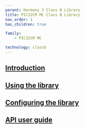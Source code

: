 ```yaml
---
parent: Harmony 3 Class B Library
title: PIC32CM MC Class B Library
nav_order: 1
has_children: true

family:
    - PIC32CM MC

technology: classb
---
```

## [Introduction](./introduction.md)
## [Using the library](./usage.md)
## [Configuring the library](./configuration.md)
## [API user guide](./interface.md)
